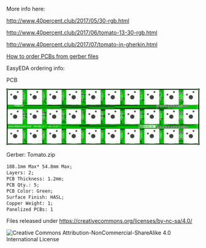 More info here:


http://www.40percent.club/2017/05/30-rgb.html

http://www.40percent.club/2017/06/tomato-13-30-rgb.html

http://www.40percent.club/2017/07/tomato-in-gherkin.html



[How to order PCBs from gerber files](http://www.40percent.club/2017/03/ordering-pcb.html)

EasyEDA ordering info:

PCB

![Tomato](Tomato.png)

Gerber: Tomato.zip


    188.1mm Max* 54.8mm Max;
    Layers: 2;
    PCB Thickness: 1.2mm;
    PCB Qty.: 5;
    PCB Color: Green;
    Surface Finish: HASL;
    Copper Weight: 1;
    Panelized PCBs: 1


Files released under https://creativecommons.org/licenses/by-nc-sa/4.0/

![Creative Commons Attribution-NonCommercial-ShareAlike 4.0 International License](https://i.creativecommons.org/l/by-nc-sa/4.0/88x31.png)
